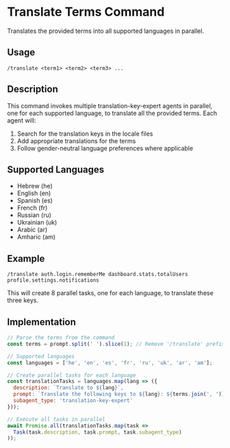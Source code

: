 # Translate Terms Command

Translates the provided terms into all supported languages in parallel.

## Usage
```
/translate <term1> <term2> <term3> ...
```

## Description
This command invokes multiple translation-key-expert agents in parallel, one for each supported language, to translate all the provided terms. Each agent will:
1. Search for the translation keys in the locale files
2. Add appropriate translations for the terms
3. Follow gender-neutral language preferences where applicable

## Supported Languages
- Hebrew (he)
- English (en) 
- Spanish (es)
- French (fr)
- Russian (ru)
- Ukrainian (uk)
- Arabic (ar)
- Amharic (am)

## Example
```
/translate auth.login.rememberMe dashboard.stats.totalUsers profile.settings.notifications
```

This will create 8 parallel tasks, one for each language, to translate these three keys.

## Implementation
```javascript
// Parse the terms from the command
const terms = prompt.split(' ').slice(1); // Remove '/translate' prefix

// Supported languages
const languages = ['he', 'en', 'es', 'fr', 'ru', 'uk', 'ar', 'am'];

// Create parallel tasks for each language
const translationTasks = languages.map(lang => ({
  description: `Translate to ${lang}`,
  prompt: `Translate the following keys to ${lang}: ${terms.join(', ')}`,
  subagent_type: 'translation-key-expert'
}));

// Execute all tasks in parallel
await Promise.all(translationTasks.map(task => 
  Task(task.description, task.prompt, task.subagent_type)
));
```